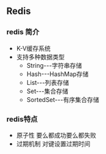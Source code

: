## Redis
### redis 简介
- K-V缓存系统
- 支持多种数据类型
  - String---字符串存储
  - Hash---HashMap存储
  - List---列表存储
  - Set---集合存储
  - SortedSet---有序集合存储

### redis特点
- 原子性 要么都成功要么都失败
- 过期机制 对键设置过期时间